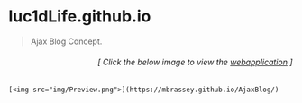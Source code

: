 # luc1dLife.github.io

> Ajax Blog Concept. 

<h6><p align="right">[ Click the below image to view the <a href="https://mbrassey.github.io/AjaxBlog/">webapplication</a> ]</p></h6>

    [<img src="img/Preview.png">](https://mbrassey.github.io/AjaxBlog/)
